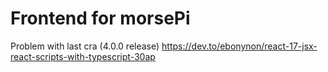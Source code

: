# Frontend for morsePi

Problem with last cra (4.0.0 release) https://dev.to/ebonynon/react-17-jsx-react-scripts-with-typescript-30ap
